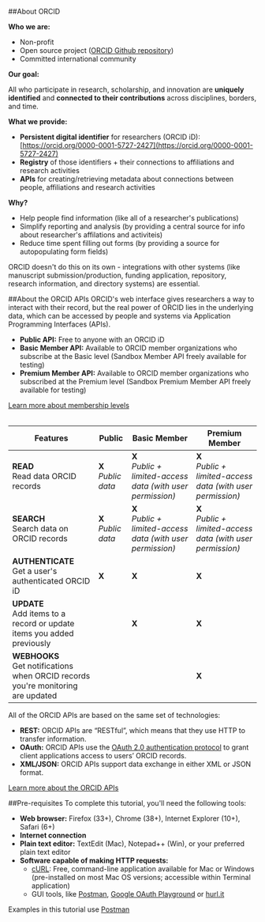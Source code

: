 ##About ORCID

**Who we are:**

- Non-profit 
- Open source project ([ORCID Github repository](https://github.com/ORCID/ORCID-Source))
- Committed international community

**Our goal:**

All who participate in research, scholarship, and innovation are **uniquely identified** and **connected to their contributions** across disciplines, borders, and time.

**What we provide:**

- **Persistent digital identifier** for researchers (ORCID iD):<br>[https://orcid.org/0000-0001-5727-2427](https://orcid.org/0000-0001-5727-2427)
- **Registry** of those identifiers + their connections to affiliations and research activities
- **APIs** for creating/retrieving metadata about connections between people, affiliations and research activities

**Why?**

- Help people find information (like all of a researcher's publications)
- Simplify reporting and analysis (by providing a central source for info about researcher's affilations and activiteis)
- Reduce time spent filling out forms (by providing a source for autopopulating form fields)


ORCID doesn't do this on its own - integrations with other systems (like manuscript submission/production, funding application, repository, research information, and directory systems) are essential.

##About the ORCID APIs
ORCID's web interface gives researchers a way to interact with their record, but the real power of ORCID lies in the underlying data, which can be accessed by people and systems via Application Programming Interfaces (APIs).

* **Public API:** Free to anyone with an ORCID iD
* **Basic Member API:** Available to ORCID member organizations who subscribe at the Basic level (Sandbox Member API freely available for testing)
* **Premium Member API:** Available to ORCID member organizations who subscribed at the Premium level (Sandbox Premium Member API freely available for testing)

[Learn more about membership levels](https://orcid.org/about/membership)<br><br>


| Features       | Public | Basic Member | Premium Member |
| -------------- | ---------- | ---------------- | ------------------ |
|**READ**<br>Read data ORCID records| **X**<br>*Public data*  | **X**<br>*Public + limited-access data (with user permission)* | **X**<br>*Public + limited-access data (with user permission)* |
|**SEARCH**<br>Search data on ORCID records| **X**<br>*Public data* | **X**<br>*Public + limited-access data (with user permission)*  | **X**<br>*Public + limited-access data (with user permission)* |
|**AUTHENTICATE**<br>Get a user's authenticated ORCID iD| **X** | **X** | **X** |
|**UPDATE**<br>Add items to a record or update items you added previously|  | **X** | **X** |
|**WEBHOOKS**<br>Get notifications when ORCID records you're monitoring are updated|  |  | **X** |

All of the ORCID APIs are  based on the same set of technologies:

* **REST:** ORCID APIs are &ldquo;RESTful&rdquo;, which  means that they use HTTP to transfer information.
* **OAuth:** ORCID  APIs use the [OAuth 2.0 authentication protocol](https://oauth.net/2/) to grant client  applications access to users&rsquo; ORCID records.
* **XML/JSON:** ORCID APIs support data exchange in either XML or JSON format.

[Learn more about the ORCID APIs](https://members.orcid.org/api/about-orcid-apis)

##Pre-requisites
To complete this tutorial, you'll need the following tools:

* **Web browser:** Firefox (33+), Chrome (38+), Internet Explorer (10+), Safari (6+)
* **Internet connection**
* **Plain text editor:** TextEdit (Mac), Notepad++ (Win), or your preferred plain text editor
* **Software capable of making HTTP requests:**
    - [cURL](http://curl.haxx.se/download.html): Free, command-line application available for Mac  or Windows (pre-installed on most Mac OS versions; accessible within Terminal application)
    - GUI tools, like [Postman](https://www.getpostman.com/), [Google OAuth Playground](https://developers.google.com/oauthplayground/) or [hurl.it](http://hurl.it">hurl.it)

Examples in this tutorial use [Postman](https://www.getpostman.com/)